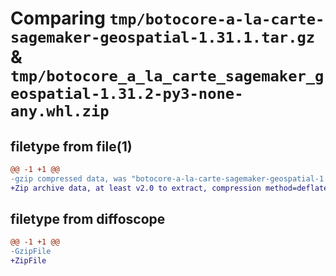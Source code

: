 # Comparing `tmp/botocore-a-la-carte-sagemaker-geospatial-1.31.1.tar.gz` & `tmp/botocore_a_la_carte_sagemaker_geospatial-1.31.2-py3-none-any.whl.zip`

## filetype from file(1)

```diff
@@ -1 +1 @@
-gzip compressed data, was "botocore-a-la-carte-sagemaker-geospatial-1.31.1.tar", last modified: Sat Jul  8 01:42:44 2023, max compression
+Zip archive data, at least v2.0 to extract, compression method=deflate
```

## filetype from diffoscope

```diff
@@ -1 +1 @@
-GzipFile
+ZipFile
```

